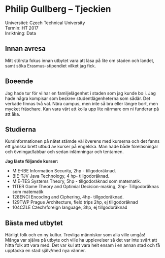 # Philip Gullberg – Tjeckien

Universitet: Czech Technical University  
Termin: HT 2017  
Inriktning: Data

## Innan avresa

Mitt största fokus innan utbytet vara att läsa på lite om staden och landet, samt söka Erasmus-stipendiet vilket jag fick.

## Boeende

Jag hade tur för vi har en familjelägenhet i staden som jag kunde bo i. Jag hade några kompisar som beskrev studentlägenheterna som sådär. Det verkade finnas två val. Nära campus, men inte så bra eller längre bort, men mycket fräschare. Kan vara värt att kolla upp lite närmare om ni funderar på att åka.

## Studierna

Kursinformationen på nätet stämde väl överens med kurserna och det fanns ett ganska brett utbud av kurser på engelska. Man hade både föreläsningar och övningar/labbar och sedan inlämningar och tentamen.

**Jag läste följande kurser:**

- MIE-IBE Information Security, 2hp - tillgodoräknad.
- BIE-TJV Java Technology, 4 hp- tillgodoräknad.
- MIE-TES Systems Theory, 5hp - tillgodoräknad som matematik.
- 11TER Game Theory and Optimial Decision-making, 2hp- Tillgodoräknas som matematik
- 128ENCI Encoding and Ciphering, 4hp- tillgodoräknad.
- 129TWP Prague Architecture, field trips 2hp, ej tillgodoräknad
- 104CZLE Czech/foreign language, 3hp, ej tillgodoräknad

## Bästa med utbytet

Härligt folk och en ny kultur. Trevliga människor som alla ville umgås! Många var själva på utbyte och ville ha upplevelser så det var inte svårt att hitta folk att vara med. Det var kul att vara helt ensam i en annan stad och få upptäcka en stad själv/med nya vänner.
